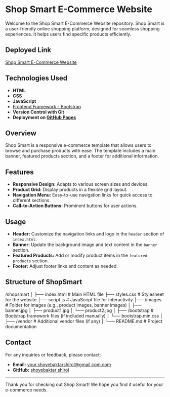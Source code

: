 # Shop Smart E-Commerce Website

Welcome to the Shop Smart E-Commerce Website repository. Shop Smart is a user-friendly online shopping platform, designed for seamless shopping experiences. It helps users find specific products efficiently.

## Deployed Link

[Shop Smart E-Commerce Website](https://shopsmart.netlify.app/)

## Technologies Used

- **HTML**
- **CSS**
- **JavaScript**
- [Frontend Framework - Bootstrap](https://getbootstrap.com/)
- **Version Control with Git**
- **Deployment on [GitHub Pages](https://pages.github.com/)**

## Overview

Shop Smart is a responsive e-commerce template that allows users to browse and purchase products with ease. The template includes a main banner, featured products section, and a footer for additional information.

## Features

- **Responsive Design:** Adapts to various screen sizes and devices.
- **Product Grid:** Display products in a flexible grid layout.
- **Navigation Menu:** Easy-to-use navigation links for quick access to different sections.
- **Call-to-Action Buttons:** Prominent buttons for user actions.


## Usage

- **Header:** Customize the navigation links and logo in the `header` section of `index.html`.
- **Banner:** Update the background image and text content in the `banner` section.
- **Featured Products:** Add or modify product items in the `featured-products` section.
- **Footer:** Adjust footer links and content as needed.




## Structure of ShopSmart
/shopsmart
│
├── index.html # Main HTML file
├── styles.css # Stylesheet for the website
├── script.js # JavaScript file for interactivity
├── /images # Folder for images (e.g., product images, banner images)
│ ├── banner.jpg
│ ├── product1.jpg
│ └── product2.jpg
│
├── /bootstrap # Bootstrap framework files (if included manually)
│ └── bootstrap.min.css
│
├── /vendor # Additional vendor files (if any)
│
└── README.md # Project documentation

## Contact

For any inquiries or feedback, please contact:

- **Email:** your.shoyebaktarshirol@gmail.com.com
- **GitHub:** [shoyebaktar shirol](https://github.com/yourusernam)

---

Thank you for checking out Shop Smart! We hope you find it useful for your e-commerce needs.
